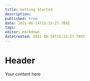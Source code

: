 ```yaml
---
title: Getting Started
description: 
published: true
date: 2021-06-14T15:33:27.789Z
tags: 
editor: markdown
dateCreated: 2021-06-14T15:33:27.789Z
---
```


# Header
Your content here